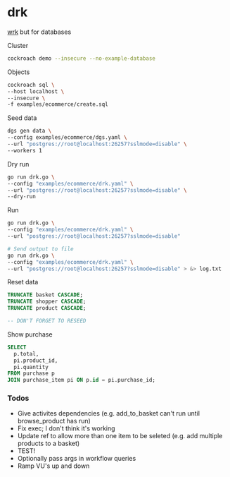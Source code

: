 # drk
[wrk](https://github.com/wg/wrk) but for databases

Cluster

```sh
cockroach demo --insecure --no-example-database
```

Objects

```sh
cockroach sql \
--host localhost \
--insecure \
-f examples/ecommerce/create.sql
```

Seed data

```sh
dgs gen data \
--config examples/ecommerce/dgs.yaml \
--url "postgres://root@localhost:26257?sslmode=disable" \
--workers 1
```

Dry run

```sh
go run drk.go \
--config "examples/ecommerce/drk.yaml" \
--url "postgres://root@localhost:26257?sslmode=disable" \
--dry-run
```

Run

```sh
go run drk.go \
--config "examples/ecommerce/drk.yaml" \
--url "postgres://root@localhost:26257?sslmode=disable"

# Send output to file
go run drk.go \
--config "examples/ecommerce/drk.yaml" \
--url "postgres://root@localhost:26257?sslmode=disable" > &> log.txt
```

Reset data

```sql
TRUNCATE basket CASCADE;
TRUNCATE shopper CASCADE;
TRUNCATE product CASCADE;

-- DON'T FORGET TO RESEED
```

Show purchase

```sql
SELECT
  p.total,
  pi.product_id,
  pi.quantity
FROM purchase p
JOIN purchase_item pi ON p.id = pi.purchase_id;
```

### Todos

* Give activites dependencies (e.g. add_to_basket can't run until browse_product has run)
* Fix exec; I don't think it's working
* Update ref to allow more than one item to be seleted (e.g. add multiple products to a basket)
* TEST!
* Optionally pass args in workflow queries
* Ramp VU's up and down